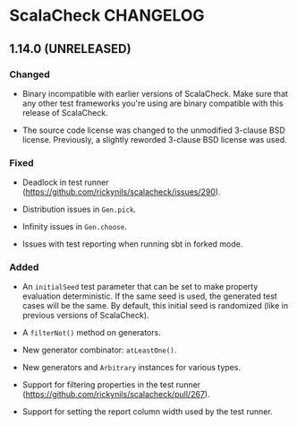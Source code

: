 # ScalaCheck CHANGELOG

## 1.14.0 (UNRELEASED)

### Changed

* Binary incompatible with earlier versions of ScalaCheck. Make sure that any
  other test frameworks you're using are binary compatible with this release of
  ScalaCheck.

* The source code license was changed to the unmodified 3-clause BSD license.
  Previously, a slightly reworded 3-clause BSD license was used.

### Fixed

* Deadlock in test runner (https://github.com/rickynils/scalacheck/issues/290).

* Distribution issues in `Gen.pick`.

* Infinity issues in `Gen.choose`.

* Issues with test reporting when running sbt in forked mode.

### Added

* An `initialSeed` test parameter that can be set to make property
  evaluation deterministic. If the same seed is used, the generated test cases
  will be the same. By default, this initial seed is randomized (like in
  previous versions of ScalaCheck).

* A `filterNot()` method on generators.

* New generator combinator: `atLeastOne()`.

* New generators and `Arbitrary` instances for various types.

* Support for filtering properties in the test runner
  (https://github.com/rickynils/scalacheck/pull/267).

* Support for setting the report column width used by the test runner.
